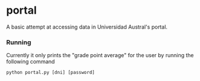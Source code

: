 # portal

A basic attempt at accessing data in Universidad Austral's portal.

### Running

Currently it only prints the "grade point average" for the user by running the following command

```shell
python portal.py [dni] [password]
```
